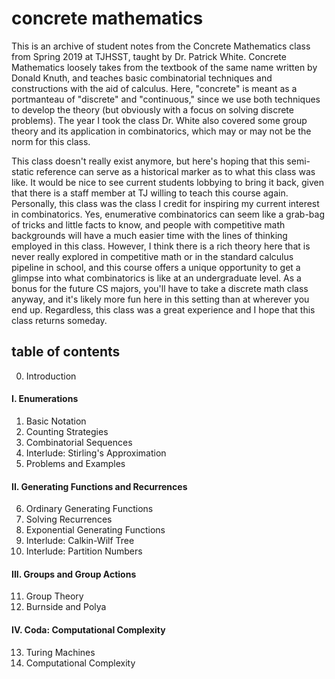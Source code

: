 # concrete mathematics
This is an archive of student notes from the Concrete Mathematics class 
from Spring 2019 at TJHSST, taught by Dr. Patrick White. 
Concrete Mathematics loosely takes from the 
textbook of the same name written by Donald Knuth, and teaches basic
combinatorial techniques and constructions with the aid of calculus.
Here, "concrete" is meant as a portmanteau of "discrete" and
"continuous," since we use both techniques to develop the theory (but obviously
with a focus on solving discrete problems). 
The year I took the class Dr. White 
also covered some group theory and its application in combinatorics, which may
or may not be the norm for this class. 

This class doesn't really exist anymore, but here's hoping that this semi-static
reference can serve as a historical marker as to what this class was like. It 
would be nice to see current students lobbying to bring it back, given that there is
a staff member at TJ willing to teach this course again. Personally, this class 
was the class I credit for inspiring my current interest in combinatorics.
Yes, enumerative combinatorics can seem like a grab-bag of tricks and little facts 
to know, and people with competitive math backgrounds will have a much easier time with the lines 
of thinking employed in this class. However, I think there is a rich theory here
that is never really explored in competitive math or in the standard calculus
pipeline in school, and this course offers a unique
opportunity to get a glimpse into what combinatorics is like at an undergraduate
level. As a bonus for the future CS majors, you'll have to take a discrete math class
anyway, and it's likely more fun here in this setting than at wherever you end up. 
Regardless, this class was a great experience and I hope that this class returns someday. 

## table of contents
0. Introduction
#### I. Enumerations 
  1. Basic Notation
  2. Counting Strategies
  3. Combinatorial Sequences
  4. Interlude: Stirling's Approximation
  5. Problems and Examples
#### II. Generating Functions and Recurrences
  6. Ordinary Generating Functions
  7. Solving Recurrences
  8. Exponential Generating Functions
  9. Interlude: Calkin-Wilf Tree
  10. Interlude: Partition Numbers
#### III. Groups and Group Actions   
  11. Group Theory
  12. Burnside and Polya 
#### IV. Coda: Computational Complexity
  13. Turing Machines
  14. Computational Complexity
